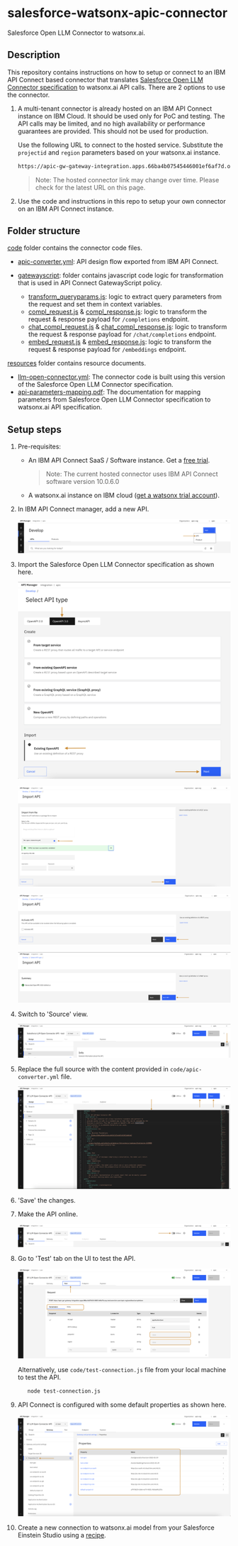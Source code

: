 # salesforce-watsonx-apic-connector

Salesforce Open LLM Connector to watsonx.ai.

## Description

This repository contains instructions on how to setup or connect to an IBM API Connect based connector that translates [Salesforce Open LLM Connector specification](https://github.com/salesforce/einstein-platform/blob/main/api-specs/llm-open-connector/llm-open-connector.yml) to watsonx.ai API calls. There are 2 options to use the connector.

1. A multi-tenant connector is already hosted on an IBM API Connect instance on IBM Cloud. It should be used only for PoC and testing. The API calls may be limited, and no high availability or performance guarantees are provided. This should not be used for production.

   Use the following URL to connect to the hosted service. Substitute the `projectid` and `region` parameters based on your watsonx.ai instance.

   ```sh
   https://apic-gw-gateway-integration.apps.66ba4b07545446001ef6af7d.ocp.techzone.ibm.com/apic-org/sandbox?projectid=<your-wx-project-id>&region=<your-wx-region>
   ```

   > Note: The hosted connector link may change over time. Please check for the latest URL on this page.

2. Use the code and instructions in this repo to setup your own connector on an IBM API Connect instance.

## Folder structure

[code](./code/) folder contains the connector code files.

- [apic-converter.yml](./code/apic-converter.yml): API design flow exported from IBM API Connect.

- [gatewayscript](./code/gatewayscript/): folder contains javascript code logic for transformation that is used in API Connect GatewayScript policy.

  - [transform_queryparams.js](./code/gatewayscript/transform_queryparams.js): logic to extract query parameters from the request and set them in context variables.
  - [compl_request.js](./code/gatewayscript/compl_request.js) & [compl_response.js](./code/gatewayscript/compl_response.js): logic to transform the request & response payload for `/completions` endpoint.
  - [chat_compl_request.js](./code/gatewayscript/chat_compl_request.js) & [chat_compl_response.js](./code/gatewayscript/chat_compl_response.js): logic to transform the request & response payload for `/chat/completions` endpoint.
  - [embed_request.js](./code/gatewayscript/embed_request.js) & [embed_response.js](./code/gatewayscript/embed_response.js): logic to transform the request & response payload for `/embeddings` endpoint.

[resources](./resources/) folder contains resource documents.

- [llm-open-connector.yml](./resources/llm-open-connector.yml): The connector code is built using this version of the Salesforce Open LLM Connector specification.
- [api-parameters-mapping.pdf](./resources/api-parameters-mapping.pdf): The documentation for mapping parameters from Salesforce Open LLM Connector specification to watsonx.ai API specification.

## Setup steps

1. Pre-requisites:

   - An IBM API Connect SaaS / Software instance. Get a [free trial](https://www.ibm.com/products/api-connect).
     > Note: The current hosted connector uses IBM API Connect software version 10.0.6.0
   - A watsonx.ai instance on IBM cloud ([get a watsonx trial account](https://dataplatform.cloud.ibm.com/registration/stepone?context=wx)).

2. In IBM API Connect manager, add a new API.

   ![image](./images/1%20Create%20New%20API.png)

3. Import the Salesforce Open LLM Connector specification as shown here.

   ![image](./images/2%20Choose%20API%20type.png)

   ![image](./images/3%20Import%20API%20spec%20step1.png)

   ![image](./images/4%20Import%20API%20spec%20step2.png)

   ![image](./images/5%20Edit%20API.png)

4. Switch to 'Source' view.

   ![image](./images/6%20Switch%20to%20source%20view.png)

5. Replace the full source with the content provided in `code/apic-converter.yml` file.

   ![image](./images/7%20Replace%20content,%20Validate%20&%20Save.png)

6. 'Save' the changes.
7. Make the API online.

   ![image](./images/8%20Make%20API%20Online.png)

8. Go to 'Test' tab on the UI to test the API.

   ![image](./images/9%20Test%20API.png)

   Alternatively, use `code/test-connection.js` file from your local machine to test the API.

   ```sh
      node test-connection.js
   ```

9. API Connect is configured with some default properties as shown here.

   ![image](./images/10%20Default%20properties.png)

10. Create a new connection to watsonx.ai model from your Salesforce Einstein Studio using a [recipe](https://opensource.salesforce.com/einstein-platform).
